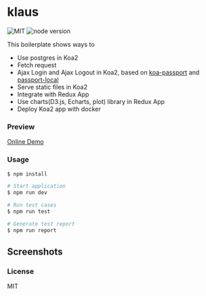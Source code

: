 klaus
====

![MIT](https://img.shields.io/npm/l/express.svg) ![node version](https://img.shields.io/badge/node-v6.9.0-green.svg) 

This boilerplate shows ways to 

+ Use postgres in Koa2
+ Fetch request
+ Ajax Login and Ajax Logout in Koa2, based on [koa-passport](https://github.com/rkusa/koa-passport) and [passport-local](https://github.com/jaredhanson/passport-local)
+ Serve static files in Koa2
+ Integrate with Redux App
+ Use charts(D3.js, Echarts, plot) library in Redux App
+ Deploy Koa2 app with docker

### Preview

[Online Demo](http://www.baidu.com)

### Usage

```bash
$ npm install 

# Start application
$ npm run dev

# Run test cases
$ npm run test

# Generate test report
$ npm run report
```




## Screenshots



### License

MIT


 

